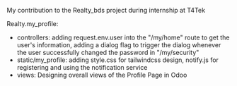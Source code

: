 My contribution to the Realty_bds project during internship at T4Tek

Realty.my_profile:
-  controllers: adding request.env.user into the "/my/home" route to get the user's information, adding a dialog flag to trigger the dialog whenever the user successfully changed the password in "/my/security"
-  static/my_profile: adding style.css for tailwindcss design, notify.js for registering and using the notification service
-  views: Designing overall views of the Profile Page in Odoo
